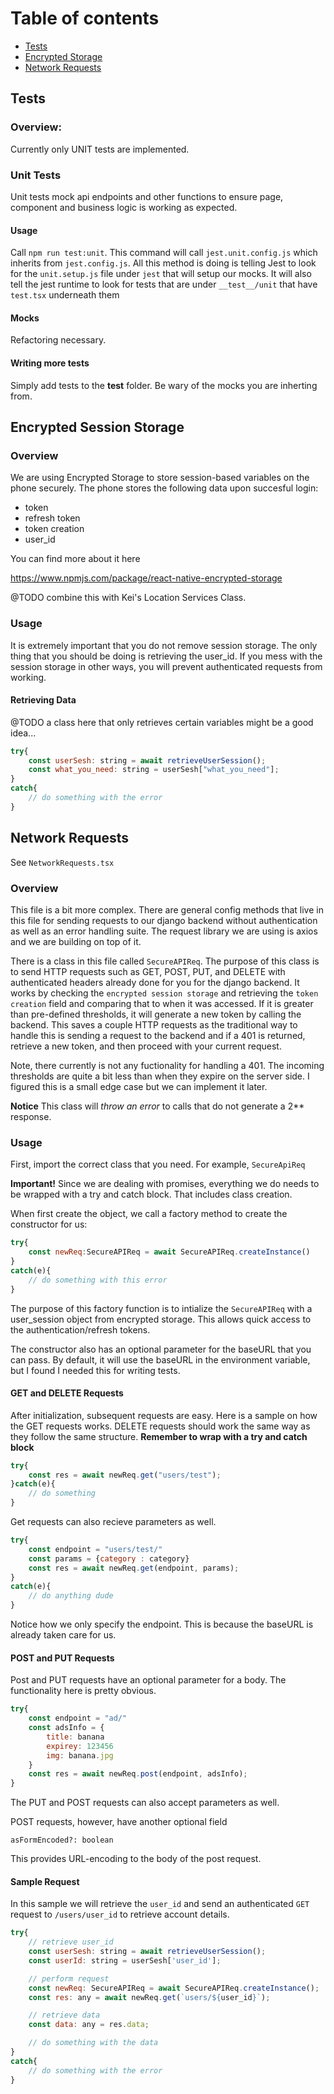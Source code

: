 # Table of contents

- [Tests](#tests)
- [Encrypted Storage](#encrypted-session-storage)
- [Network Requests](#network-requests)

## Tests

### Overview:

Currently only UNIT tests are implemented.

### Unit Tests

Unit tests mock api endpoints and other functions to ensure page, component and business logic is working as expected.

#### Usage

Call `npm run test:unit`. This command will call `jest.unit.config.js` which inherits from `jest.config.js`. All this method is doing is telling Jest to look for the `unit.setup.js` file under `jest`
that will setup our mocks. It will also tell the jest runtime to look for tests that are under `__test__/unit` that have `test.tsx` underneath them

#### Mocks

Refactoring necessary.

#### Writing more tests

Simply add tests to the **test** folder. Be wary of the mocks you are inherting from.

## Encrypted Session Storage

### Overview

We are using Encrypted Storage to store session-based variables on the phone securely. The phone stores the following data upon succesful login:

- token
- refresh token
- token creation
- user_id

You can find more about it here

https://www.npmjs.com/package/react-native-encrypted-storage

@TODO combine this with Kei's Location Services Class.

### Usage

It is extremely important that you do not remove session storage. The only thing that you should be doing is retrieving the user_id. If you mess with the session storage in other ways, you will prevent authenticated requests from working.

#### Retrieving Data

@TODO a class here that only retrieves certain variables might be a good idea...

```Javascript
try{
    const userSesh: string = await retrieveUserSession();
    const what_you_need: string = userSesh["what_you_need"];
}
catch{
    // do something with the error
}
```

## Network Requests

See `NetworkRequests.tsx`

### Overview

This file is a bit more complex. There are general config methods that live in this file for sending requests to our django backend without authentication as well as an error handling suite. The request library we are using is axios and we are building on top of it.

There is a class in this file called `SecureAPIReq`. The purpose of this class is to send HTTP requests such as GET, POST, PUT, and DELETE with authenticated headers already done for you for the django backend. It works by checking the `encrypted session storage` and retrieving the `token creation` field and comparing that to when it was accessed. If it is greater than pre-defined thresholds, it will generate a new token by calling the backend. This saves a couple HTTP requests as the traditional way to handle this is sending a request to the backend and if a 401 is returned, retrieve a new token, and then proceed with your current request.

Note, there currently is not any fuctionality for handling a 401. The incoming thresholds are quite a bit less than when they expire on the server side. I figured this is a small edge case but we can implement it later.

**Notice** This class will _throw an error_ to calls that do not generate a 2\*\* response.

### Usage

First, import the correct class that you need. For example, `SecureApiReq`

**Important!** Since we are dealing with promises, everything we do needs to be wrapped with a try and catch block. That includes class creation.

When first create the object, we call a factory method to create the constructor for us:

```JavaScript
try{
    const newReq:SecureAPIReq = await SecureAPIReq.createInstance()
}
catch(e){
    // do something with this error
}
```

The purpose of this factory function is to intialize the `SecureAPIReq` with a user_session object from encrypted storage. This allows quick access to the authentication/refresh tokens.

The constructor also has an optional parameter for the baseURL that you can pass. By default, it will use the baseURL in the environment variable, but I found I needed this for writing tests.

#### GET and DELETE Requests

After initialization, subsequent requests are easy. Here is a sample on how the GET requests works. DELETE requests should work the same way as they follow the same structure. **Remember to wrap with a try and catch block**

```JavaScript
try{
    const res = await newReq.get("users/test");
}catch(e){
    // do something
}
```

Get requests can also recieve parameters as well.

```JavaScript
try{
    const endpoint = "users/test/"
    const params = {category : category}
    const res = await newReq.get(endpoint, params);
}
catch(e){
    // do anything dude
}
```

Notice how we only specify the endpoint. This is because the baseURL is already taken care for us.

#### POST and PUT Requests

Post and PUT requests have an optional parameter for a body. The functionality here is pretty obvious.

```JavaScript
try{
    const endpoint = "ad/"
    const adsInfo = {
        title: banana
        expirey: 123456
        img: banana.jpg
    }
    const res = await newReq.post(endpoint, adsInfo);
}

```

The PUT and POST requests can also accept parameters as well.

POST requests, however, have another optional field

`asFormEncoded?: boolean`

This provides URL-encoding to the body of the post request.

#### Sample Request

In this sample we will retrieve the `user_id` and send an authenticated `GET` request to `/users/user_id` to retrieve account details.

```JavaScript
try{
    // retrieve user_id
    const userSesh: string = await retrieveUserSession();
    const userId: string = userSesh['user_id'];

    // perform request
    const newReq: SecureAPIReq = await SecureAPIReq.createInstance();
    const res: any = await newReq.get(`users/${user_id}`);

    // retrieve data
    const data: any = res.data;

    // do something with the data
}
catch{
    // do something with the error
}

```
